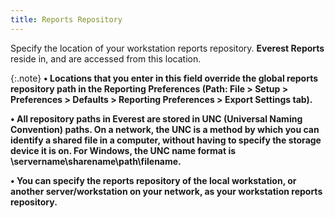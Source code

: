 ```yaml
---
title: Reports Repository
---
```



Specify the location of your workstation reports repository. **Everest 
 Reports** reside in, and are accessed from this location.


{:.note}
**• Locations that you enter in this field override  the global reports repository path in the Reporting Preferences (Path:  **File** > **Setup**  > **Preferences** > **Defaults**  > **Reporting Preferences** >  **Export Settings** tab).**


**• All repository paths in Everest are stored  in UNC (Universal Naming Convention) paths. On a network, the UNC is a  method by which you can identify a shared file in a computer, without  having to specify the storage device it is on. For Windows, the UNC name  format is \\servername\sharename\path\filename.**


**• You can specify the reports repository of  the local workstation, or another server/workstation on your network,  as your workstation reports repository.**
